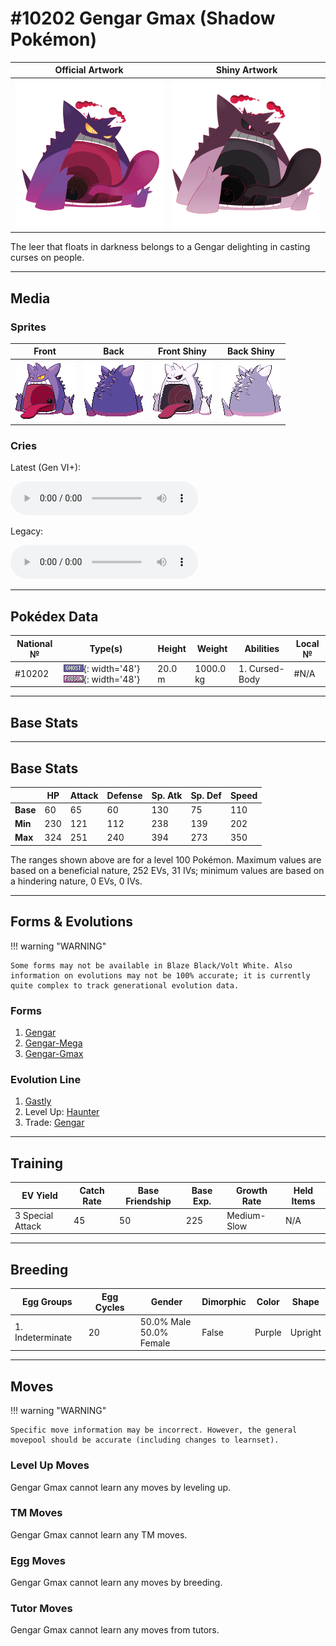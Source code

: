 # #10202 Gengar Gmax (Shadow Pokémon)

| Official Artwork | Shiny Artwork |
| --- | --- |
| ![Official Artwork](../assets/sprites/gengar-gmax/official_artwork.png) | ![Shiny Artwork](../assets/sprites/gengar-gmax/official_artwork_shiny.png) |

The leer that floats in darkness belongs to a Gengar delighting in casting curses on people.

---

## Media

### Sprites

| Front | Back | Front Shiny | Back Shiny |
| --- | --- | --- | --- |
| ![Front](../assets/sprites/gengar-gmax/front.png) | ![Back](../assets/sprites/gengar-gmax/back.png) | ![Front Shiny](../assets/sprites/gengar-gmax/front_shiny.png) | ![Back Shiny](../assets/sprites/gengar-gmax/back_shiny.png) |

### Cries

Latest (Gen VI+):
<p><audio controls>
  <source src='../assets/cries/10202/latest.ogg' type='audio/ogg'>
  Your browser does not support the audio element.
</audio></p>

Legacy:
<p><audio controls>
  <source src='../assets/cries/10202/legacy.ogg' type='audio/ogg'>
  Your browser does not support the audio element.
</audio></p>

---

## Pokédex Data

| National № | Type(s) | Height | Weight | Abilities | Local № |
|------------|---------|--------|--------|-----------|---------|
| #10202 | ![ghost](../assets/types/ghost.png){: width='48'} ![poison](../assets/types/poison.png){: width='48'} | 20.0 m | 1000.0 kg | 1. Cursed-Body | #N/A |

---

## Base Stats
---

## Base Stats
|   | HP | Attack | Defense | Sp. Atk | Sp. Def | Speed |
|---|----|--------|---------|---------|---------|-------|
| **Base** | 60 | 65 | 60 | 130 | 75 | 110 |
| **Min** | 230 | 121 | 112 | 238 | 139 | 202 |
| **Max** | 324 | 251 | 240 | 394 | 273 | 350 |

The ranges shown above are for a level 100 Pokémon. Maximum values are based on a beneficial nature, 252 EVs, 31 IVs; minimum values are based on a hindering nature, 0 EVs, 0 IVs.

---

## Forms & Evolutions

!!! warning "WARNING"

    Some forms may not be available in Blaze Black/Volt White. Also information on evolutions may not be 100% accurate; it is currently quite complex to track generational evolution data.

### Forms

1. [Gengar](gengar.md/)
2. [Gengar-Mega](gengar-mega.md/)
3. [Gengar-Gmax](gengar-gmax.md/)

### Evolution Line

1. [Gastly](gastly.md/)
1. Level Up: [Haunter](haunter.md/)
1. Trade: [Gengar](gengar.md/)

---

## Training

| EV Yield | Catch Rate | Base Friendship | Base Exp. | Growth Rate | Held Items |
|----------|------------|-----------------|-----------|-------------|------------|
| 3 Special Attack | 45 | 50 | 225 | Medium-Slow | N/A |

---

## Breeding

| Egg Groups | Egg Cycles | Gender | Dimorphic | Color | Shape |
|------------|------------|--------|-----------|-------|-------|
| 1. Indeterminate | 20 | 50.0% Male<br>50.0% Female | False | Purple | Upright |

---

## Moves

!!! warning "WARNING"

    Specific move information may be incorrect. However, the general movepool should be accurate (including changes to learnset).

### Level Up Moves

Gengar Gmax cannot learn any moves by leveling up.
### TM Moves

Gengar Gmax cannot learn any TM moves.
### Egg Moves

Gengar Gmax cannot learn any moves by breeding.
### Tutor Moves

Gengar Gmax cannot learn any moves from tutors.
